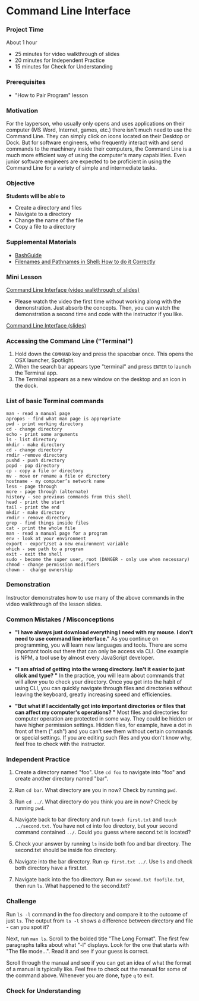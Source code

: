 # Command Line Interface

### Project Time

About 1 hour
- 25 minutes for video walkthrough of slides
- 20 minutes for Independent Practice
- 15 minutes for Check for Understanding

### Prerequisites
- "How to Pair Program" lesson

### Motivation

For the layperson, who usually only opens and uses applications on their computer (MS Word, Internet, games, etc.) there isn't much need to use the Command Line. They can simply click on icons located on their Desktop or Dock. But for software engineers, who frequently interact with and send commands to the machinery inside their computers, the Command Line is a much more efficient way of using the computer's many capabilities. Even junior software engineers are expected to be proficient in using the Command Line for a variety of simple and intermediate tasks.

### Objective

**Students will be able to**
- Create a directory and files
- Navigate to a directory
- Change the name of the file
- Copy a file to a directory

### Supplemental Materials

- [BashGuide](http://mywiki.wooledge.org/BashGuide)
- [Filenames and Pathnames in Shell: How to do it Correctly](https://www.dwheeler.com/essays/filenames-in-shell.html)

### Mini Lesson

[Command Line Interface (video walkthrough of slides)](https://drive.google.com/open?id=1ELQmWotq5CefBojysrHnqcDNV0xXutDx)
- Please watch the video the first time without working along with the demonstration. Just absorb the concepts. Then, you can watch the demonstration a second time and code with the instructor if you like.

[Command Line Interface (slides)](https://docs.google.com/presentation/d/1INKaWqRQy79seTNmRUT444e0jSDbog8NB0maeCQoGm4/edit?usp=sharing)

### Accessing the Command Line ("Terminal")
1. Hold down the `COMMAND` key and press the spacebar once. This opens the OSX launcher, Spotlight.
2. When the search bar appears type "terminal" and press `ENTER` to launch the Terminal app.
3. The Terminal appears as a new window on the desktop and an icon in the dock.

### List of basic Terminal commands

	man - read a manual page
	apropos - find what man page is appropriate
	pwd - print working directory
	cd - change directory
	echo - print some arguments
	ls - list directory
	mkdir - make directory
	cd - change directory
	rmdir -remove directory
	pushd - push directory
	popd - pop directory
	cp - copy a file or directory
	mv - move or rename a file or directory
	hostname - my computer’s network name
	less - page through
	more - page through (alternate)
	history - see previous commands from this shell
	head - print the start
	tail - print the end
	mkdir - make directory
	rmdir - remove directory
	grep - find things inside files
	cat - print the whole file
	man - read a manual page for a program
	env - look at your environment
	export - export/set a new environment variable
	which - see path to a program
	exit - exit the shell
	sudo - become the super user, root (DANGER - only use when necessary)
	chmod - change permission modifiers
	chown -  change ownership

### Demonstration

Instructor demonstrates how to use many of the above commands in the video walkthrough of the lesson slides.

### Common Mistakes / Misconceptions

- **"I have always just download everything I need with my mouse. I don't need to use command line interface."** As you continue on programming, you will learn new languages and tools. There are some important tools out there that can only be access via CLI. One example is NPM, a tool use by almost every JavaScript developer.

- **"I am afriad of getting into the wrong directory. Isn't it easier to just click and type? "** In the practice, you will learn about commands that will allow you to check your directory. Once you get into the habit of using CLI, you can quickly navigate through files and directories without leaving the keyboard, greatly increasing speed and efficiencies.

- **"But what if I accidentally got into important directories or files that can affect my computer's operations? "** Most files and directories for computer operation are protected in some way. They could be hidden or have higher permission settings. Hidden files, for example, have a dot in front of them (".ssh") and you can't see them without certain commands or special settings. If you are editing such files and you don't know why, feel free to check with the instructor.


### Independent Practice

1. Create a directory named "foo". Use `cd foo` to navigate into "foo" and create another directory named "bar".

2. Run `cd bar`. What directory are you in now? Check by running `pwd`.

3. Run `cd ../`. What directory do you think you are in now? Check by running `pwd`.

4. Navigate back to bar directory and run `touch first.txt` and `touch ../second.txt`. You have not `cd` into foo directory, but your second command contained `../`. Could you guess where second.txt is located?

5. Check your answer by running `ls` inside both foo and bar directory. The second.txt should be inside foo directory.

6. Navigate into the bar directory. Run `cp first.txt ../`. Use `ls` and check both directory have a first.txt.

7. Navigate back into the foo directory. Run `mv second.txt foofile.txt`, then run `ls`. What happened to the second.txt?


### Challenge

Run `ls -l` command in the foo directory and compare it to the outcome of just `ls`. The output from `ls -l` shows a difference between directory and file - can you spot it?

Next, run `man ls`. Scroll to the bolded title "The Long Format". The first few paragraphs talks about what "-l" displays. Look for the one that starts with "The file mode...". Read it and see if your guess is correct.

Scroll through the manual and see if you can get an idea of what the format of a manual is typically like. Feel free to check out the manual for some of the command above. Whenever you are done, type `q` to exit.

### Check for Understanding
